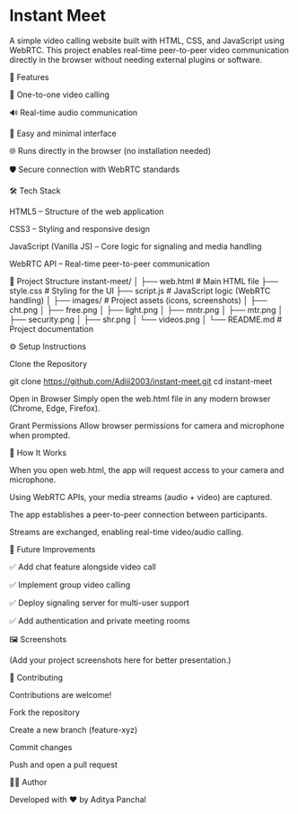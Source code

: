 # Instant Meet

A simple video calling website built with HTML, CSS, and JavaScript using WebRTC. This project enables real-time peer-to-peer video communication directly in the browser without needing external plugins or software.

🚀 Features

🎥 One-to-one video calling

🔊 Real-time audio communication

💬 Easy and minimal interface

🌐 Runs directly in the browser (no installation needed)

🛡️ Secure connection with WebRTC standards

🛠️ Tech Stack

HTML5 – Structure of the web application

CSS3 – Styling and responsive design

JavaScript (Vanilla JS) – Core logic for signaling and media handling

WebRTC API – Real-time peer-to-peer communication

📂 Project Structure
instant-meet/
│
├── web.html        # Main HTML file
├── style.css       # Styling for the UI
├── script.js       # JavaScript logic (WebRTC handling)
│
├── images/         # Project assets (icons, screenshots)
│   ├── cht.png
│   ├── free.png
│   ├── light.png
│   ├── mntr.png
│   ├── mtr.png
│   ├── security.png
│   ├── shr.png
│   └── videos.png
│
└── README.md       # Project documentation

⚙️ Setup Instructions

Clone the Repository

git clone https://github.com/Adiii2003/instant-meet.git
cd instant-meet


Open in Browser
Simply open the web.html file in any modern browser (Chrome, Edge, Firefox).

Grant Permissions
Allow browser permissions for camera and microphone when prompted.

📖 How It Works

When you open web.html, the app will request access to your camera and microphone.

Using WebRTC APIs, your media streams (audio + video) are captured.

The app establishes a peer-to-peer connection between participants.

Streams are exchanged, enabling real-time video/audio calling.

🔮 Future Improvements

✅ Add chat feature alongside video call

✅ Implement group video calling

✅ Deploy signaling server for multi-user support

✅ Add authentication and private meeting rooms

🖼️ Screenshots

(Add your project screenshots here for better presentation.)

🤝 Contributing

Contributions are welcome!

Fork the repository

Create a new branch (feature-xyz)

Commit changes

Push and open a pull request

👨‍💻 Author

Developed with ❤️ by Aditya Panchal

